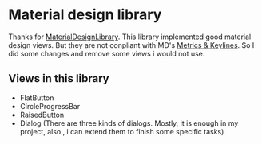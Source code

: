 # Material design library

Thanks for [MaterialDesignLibrary](https://github.com/junwchina/MaterialDesignLibrary). This library implemented good material design views. But they are not conpliant with MD's [Metrics & Keylines](http://www.google.com/design/spec/layout/metrics-keylines.html#metrics-keylines-keylines-spacing). So I did some changes and remove some views i would not use.


## Views in this library
* FlatButton
* CircleProgressBar
* RaisedButton
* Dialog (There are three kinds of dialogs. Mostly, it is enough in my project, also , i can extend them to finish some specific tasks)
